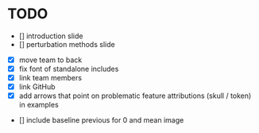 # TODO

- [] introduction slide
- [] perturbation methods slide
- [x] move team to back
- [x] fix font of standalone includes
- [x] link team members
- [x] link GitHub
- [x] add arrows that point on problematic feature attributions (skull / token) in examples
- [] include baseline previous for 0 and mean image
